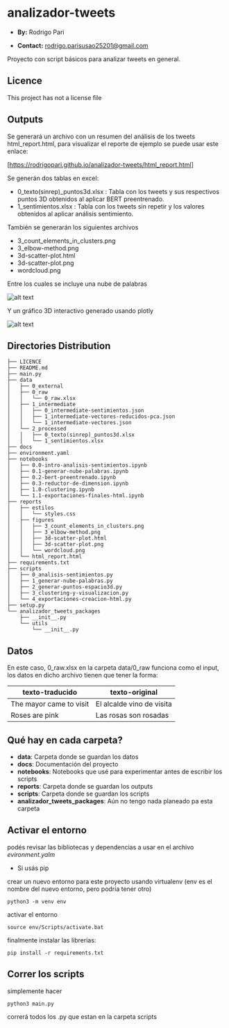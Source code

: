 # analizador-tweets

- **By:** Rodrigo Pari

- **Contact:** rodrigo.parisusao25201@gmail.com

Proyecto con script básicos para analizar tweets en general.

## Licence


This project has not a license file


## Outputs

Se generará un archivo con un resumen del análisis de los tweets html_report.html, para visualizar el reporte de ejemplo se puede usar este enlace:

[https://rodrigopari.github.io/analizador-tweets/html_report.html]

Se generán dos tablas en excel:

- 0_texto(sinrep)_puntos3d.xlsx : Tabla con los tweets y sus respectivos puntos 3D obtenidos al aplicar BERT preentrenado.
- 1_sentimientos.xlsx : Tabla con los tweets sin repetir y los valores obtenidos al aplicar análisis sentimiento.

También se generarán los siguientes archivos

- 3_count_elements_in_clusters.png
- 3_elbow-method.png
- 3d-scatter-plot.html
- 3d-scatter-plot.png
- wordcloud.png

Entre los cuales se incluye una nube de palabras

![alt text](https://github.com/rp4ri/analizador_tweets/blob/main/reports/figures/wordcloud.png?raw=true)

Y un gráfico 3D interactivo generado usando plotly

![alt text](https://github.com/rp4ri/analizador_tweets/blob/main/reports/figures/3d-scatter-plot.png?raw=true)

## Directories Distribution
```
├── LICENCE
├── README.md
├── main.py
├── data
│   ├── 0_external
│   ├── 0_raw
│   │   └── 0_raw.xlsx
│   ├── 1_intermediate
│   │   ├── 0_intermediate-sentimientos.json
│   │   ├── 1_intermediate-vectores-reducidos-pca.json
│   │   └── 1_intermediate-vectores.json
│   └── 2_processed
│   │   ├── 0_texto(sinrep)_puntos3d.xlsx
│   │   └── 1_sentimientos.xlsx
├── docs
├── environment.yaml
├── notebooks
│   ├── 0.0-intro-analisis-sentimientos.ipynb
│   ├── 0.1-generar-nube-palabras.ipynb
│   ├── 0.2-bert-preentrenado.ipynb
│   ├── 0.3-reductor-de-dimension.ipynb
│   ├── 1.0-clustering.ipynb
│   └── 1.1-exportaciones-finales-html.ipynb
├── reports
│   ├── estilos
│   │   └── styles.css
│   ├── figures
│   │   ├── 3_count_elements_in_clusters.png
│   │   ├── 3_elbow-method.png
│   │   ├── 3d-scatter-plot.html
│   │   ├── 3d-scatter-plot.png
│   │   └── wordcloud.png
│   └── html_report.html
├── requirements.txt
├── scripts
│   ├── 0_analisis-sentimientos.py
│   ├── 1_generar-nube-palabras.py
│   ├── 2_generar-puntos-espacio3d.py
│   ├── 3_clustering-y-visualizacion.py
│   └── 4_exportaciones-creacion-html.py
├── setup.py
└── analizador_tweets_packages
    ├── __init__.py
    └── utils
        └── __init__.py 

```

## Datos

En este caso, 0_raw.xlsx en la carpeta data/0_raw funciona como el input, los datos en dicho archivo tienen que tener la forma:

| texto-traducido | texto-original |
|-----------------|----------------|
| The mayor came to visit | El alcalde vino de visita |
| Roses are pink | Las rosas son rosadas |

## Qué hay en cada carpeta?

- **data**: Carpeta donde se guardan los datos
- **docs**: Documentación del proyecto
- **notebooks**: Notebooks que usé para experimentar antes de escribir los scripts
- **reports**: Carpeta donde se guardan los outputs
- **scripts**: Carpeta donde se guardan los scripts
- **analizador_tweets_packages**: Aún no tengo nada planeado pa esta carpeta

## Activar el entorno
podés revisar las bibliotecas y dependencias a usar en el archivo *evironment.yalm*

- Si usás pip

crear un nuevo entorno para este proyecto usando virtualenv (env es el nombre del nuevo entorno, pero podría tener otro)

``` 
python3 -m venv env
```

activar el entorno


``` 
source env/Scripts/activate.bat
```
finalmente instalar las librerias:

``` 
pip install -r requirements.txt 
```

## Correr los scripts

simplemente hacer

```
python3 main.py
```

correrá todos los .py que estan en la carpeta scripts